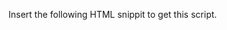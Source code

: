 Insert the following HTML snippit to get this script.
<script type="text/javascript" src="https://d3n8nzlr8auz02.cloudfront.net/utm_source_track.min.js" async="true"></script>
